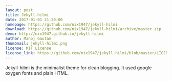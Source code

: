 ```yaml
---
layout: post
title: Jekyll-hilmi
date: 2017-01-01 21:20:00
homepage: https://github.com/nix1947/jekyll-hilmi
download: https://github.com/nix1947/jekyll-hilmi/archive/master.zip
demo: http://nix1947.github.io/jekyll-hilmi
author: Manoj Gautam
thumbnail: jekyll-hilmi.png
license: MIT License
license_link: https://github.com/nix1947/jekyll-hilmi/blob/master/LICENSE.md
---
```


Jekyll-hilmi is the minimalist theme for clean blogging. It used google
oxygen fonts and plain HTML.

